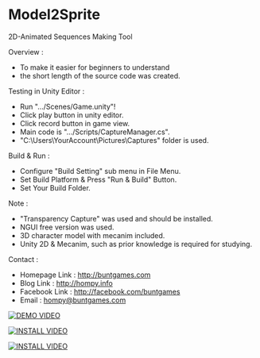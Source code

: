 Model2Sprite
============

2D-Animated Sequences Making Tool

Overview :
- To make it easier for beginners to understand 
- the short length of the source code was created.

Testing in Unity Editor : 
- Run ".../Scenes/Game.unity"!
- Click play button in unity editor.
- Click record button in game view.
- Main code is ".../Scripts/CaptureManager.cs".
- "C:\Users\YourAccount\Pictures\Captures" folder is used.

Build & Run :
- Configure "Build Setting" sub menu in File Menu.
- Set Build Platform & Press "Run & Build" Button.
- Set Your Build Folder.

Note :
- "Transparency Capture" was used and should be installed.
- NGUI free version was used.
- 3D character model with mecanim included.
- Unity 2D & Mecanim, such as prior knowledge is required for studying.

Contact :
- Homepage Link : http://buntgames.com
- Blog Link : http://hompy.info
- Facebook Link : http://facebook.com/buntgames
- Email : hompy@buntgames.com


[![DEMO VIDEO](http://img.youtube.com/vi/vlreTPhplDQ/0.jpg)](http://www.youtube.com/watch?v=vlreTPhplDQ)


[![INSTALL VIDEO](http://img.youtube.com/vi/E7oWrSpjGls/0.jpg)](http://www.youtube.com/watch?v=E7oWrSpjGls)


[![INSTALL VIDEO](http://img.youtube.com/vi/9IcwD9ZB5nM/0.jpg)](http://www.youtube.com/watch?v=9IcwD9ZB5nM)
